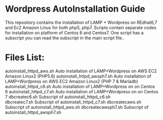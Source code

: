 # Wordpress AutoInstallation Guide
This repository contains the installation of LAMP + Wordpress on REdhat6,7 and Ec2 Amazon Linux for both php5, php7. Scripts contain separate codes for installation on platform of Centos 6 and Centos7. One script has a subscript you can read the subscript in the main script file..

# Files List:
autoinstall_httpd_aws.sh	Auto installation of LAMP+Wordpress on AWS EC2 Amazon Linux2 (PHP5.6)
autoinstall_httpd_awsph7.sh	Auto installation of LAMP+Wordpress on AWS EC2 Amazon Linux2 (PHP 7 & Mariadb)
autoinstall_httpd_c6.sh		Auto installation of LAMP+Wordpress on on Centos 6
autoinstall_httpd_c7.sh		Auto installation of LAMP+Wordpress on on Centos 7 
dbcreatec6.sh			Subscript of autoinstall_httpd_c6.sh	
dbcreatec7.sh			Subscript of autoinstall_httpd_c7.sh
dbcreatecaws.sh			Subscript of autoinstall_httpd_aws.sh
dbcreatecawsph7.sh	        Subscript of autoinstall_httpd_awsph7.sh

